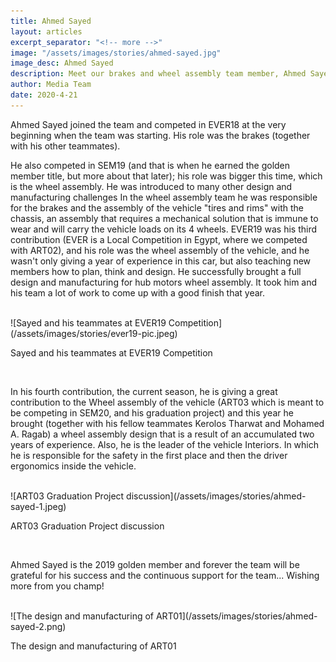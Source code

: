 ```yaml
---
title: Ahmed Sayed
layout: articles
excerpt_separator: "<!-- more -->"
image: "/assets/images/stories/ahmed-sayed.jpg"
image_desc: Ahmed Sayed
description: Meet our brakes and wheel assembly team member, Ahmed Sayed!
author: Media Team
date: 2020-4-21
---
```

Ahmed Sayed joined the team and competed in EVER18 at the very beginning when the team was starting. His role was the brakes (together with his other teammates). 

He also competed in SEM19 (and that is when he earned the golden member title, but more about that later); his role was bigger this time, which is the wheel assembly. He was introduced to many other design and manufacturing challenges In the wheel assembly team he was responsible for the brakes and the assembly of the vehicle "tires and rims" with the chassis, an assembly that requires a mechanical solution that is immune to wear and will carry the vehicle loads on its 4 wheels. 
EVER19 was his third contribution (EVER is a Local Competition in Egypt, where we competed with ART02), and his role was the wheel assembly of the vehicle, and he wasn't only giving a year of experience in this car, but also teaching new members how to plan, think and design. He successfully brought a full design and manufacturing for hub motors wheel assembly. It took him and his team a lot of work to come up with a good finish that year. 

<br>
![Sayed and his teammates at EVER19 Competition](/assets/images/stories/ever19-pic.jpeg)
<p class="img-caption">Sayed and his teammates at EVER19 Competition</p>
<br>

In his fourth contribution, the current season, he is giving a great contribution to the Wheel assembly of the vehicle (ART03 which is meant to be competing in SEM20, and his graduation project) and this year he brought (together with his fellow teammates Kerolos Tharwat and Mohamed A. Ragab) a wheel assembly design that is a result of an accumulated two years of experience. Also, he is the leader of the vehicle Interiors. In which he is responsible for the safety in the first place and then the driver ergonomics inside the vehicle.

<br>
![ART03 Graduation Project discussion](/assets/images/stories/ahmed-sayed-1.jpeg)
<p class="img-caption">ART03 Graduation Project discussion</p>
<br>

Ahmed Sayed is the 2019 golden member and forever the team will be grateful for his success and the continuous support for the team... Wishing more from you champ!

<br>
![The design and manufacturing of ART01](/assets/images/stories/ahmed-sayed-2.png)
<p class="img-caption">The design and manufacturing of ART01</p>
<br>